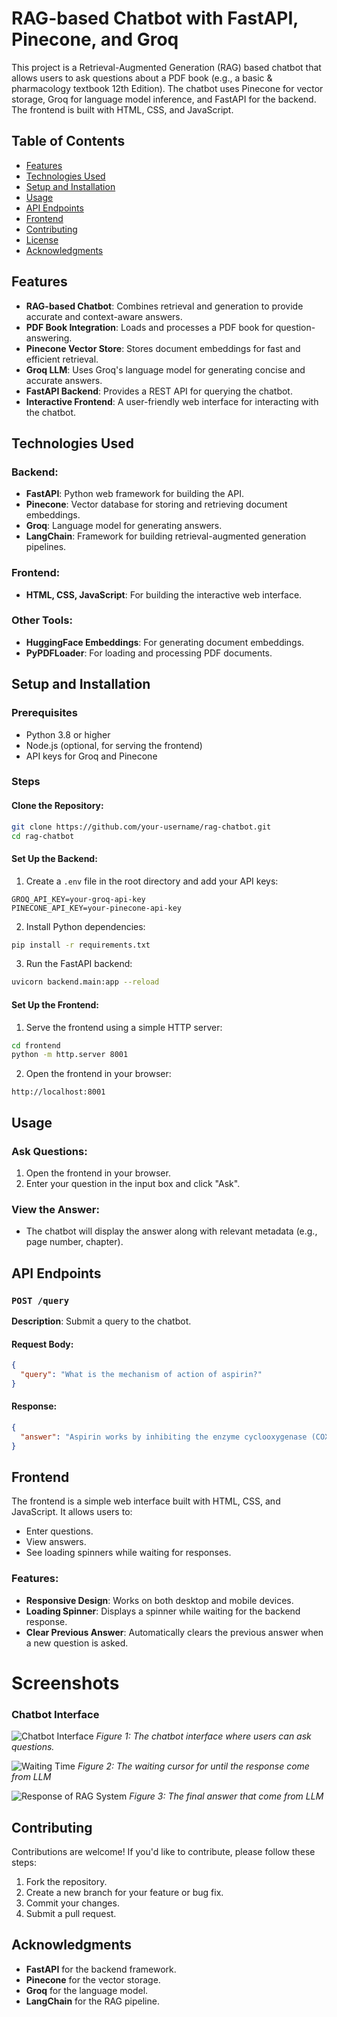 # RAG-based Chatbot with FastAPI, Pinecone, and Groq

This project is a Retrieval-Augmented Generation (RAG) based chatbot that allows users to ask questions about a PDF book (e.g., a basic & pharmacology textbook 12th Edition). The chatbot uses Pinecone for vector storage, Groq for language model inference, and FastAPI for the backend. The frontend is built with HTML, CSS, and JavaScript.

## Table of Contents
- [Features](#features)
- [Technologies Used](#technologies-used)
- [Setup and Installation](#setup-and-installation)
- [Usage](#usage)
- [API Endpoints](#api-endpoints)
- [Frontend](#frontend)
- [Contributing](#contributing)
- [License](#license)
- [Acknowledgments](#acknowledgments)

## Features
- **RAG-based Chatbot**: Combines retrieval and generation to provide accurate and context-aware answers.
- **PDF Book Integration**: Loads and processes a PDF book for question-answering.
- **Pinecone Vector Store**: Stores document embeddings for fast and efficient retrieval.
- **Groq LLM**: Uses Groq's language model for generating concise and accurate answers.
- **FastAPI Backend**: Provides a REST API for querying the chatbot.
- **Interactive Frontend**: A user-friendly web interface for interacting with the chatbot.

## Technologies Used
### Backend:
- **FastAPI**: Python web framework for building the API.
- **Pinecone**: Vector database for storing and retrieving document embeddings.
- **Groq**: Language model for generating answers.
- **LangChain**: Framework for building retrieval-augmented generation pipelines.

### Frontend:
- **HTML, CSS, JavaScript**: For building the interactive web interface.

### Other Tools:
- **HuggingFace Embeddings**: For generating document embeddings.
- **PyPDFLoader**: For loading and processing PDF documents.

## Setup and Installation
### Prerequisites
- Python 3.8 or higher
- Node.js (optional, for serving the frontend)
- API keys for Groq and Pinecone

### Steps
#### Clone the Repository:
```bash
git clone https://github.com/your-username/rag-chatbot.git
cd rag-chatbot
```

#### Set Up the Backend:
1. Create a `.env` file in the root directory and add your API keys:
```plaintext
GROQ_API_KEY=your-groq-api-key
PINECONE_API_KEY=your-pinecone-api-key
```
2. Install Python dependencies:
```bash
pip install -r requirements.txt
```
3. Run the FastAPI backend:
```bash
uvicorn backend.main:app --reload
```

#### Set Up the Frontend:
1. Serve the frontend using a simple HTTP server:
```bash
cd frontend
python -m http.server 8001
```
2. Open the frontend in your browser:
```
http://localhost:8001
```

## Usage

### Ask Questions:
1. Open the frontend in your browser.
2. Enter your question in the input box and click "Ask".

### View the Answer:
- The chatbot will display the answer along with relevant metadata (e.g., page number, chapter).

## API Endpoints
### `POST /query`
**Description**: Submit a query to the chatbot.

#### Request Body:
```json
{
  "query": "What is the mechanism of action of aspirin?"
}
```

#### Response:
```json
{
  "answer": "Aspirin works by inhibiting the enzyme cyclooxygenase (COX)...",
}
```

## Frontend
The frontend is a simple web interface built with HTML, CSS, and JavaScript. It allows users to:
- Enter questions.
- View answers.
- See loading spinners while waiting for responses.

### Features:
- **Responsive Design**: Works on both desktop and mobile devices.
- **Loading Spinner**: Displays a spinner while waiting for the backend response.
- **Clear Previous Answer**: Automatically clears the previous answer when a new question is asked.

# Screenshots

### Chatbot Interface
![Chatbot Interface](images//Frontend.png)
*Figure 1: The chatbot interface where users can ask questions.*

![Waiting Time](images/Frontend_1.png)
*Figure 2: The waiting cursor for until the response come from LLM*

![Response of RAG System](images/Frontend_2.png)
*Figure 3: The final answer that come from LLM*

## Contributing
Contributions are welcome! If you'd like to contribute, please follow these steps:
1. Fork the repository.
2. Create a new branch for your feature or bug fix.
3. Commit your changes.
4. Submit a pull request.


## Acknowledgments
- **FastAPI** for the backend framework.
- **Pinecone** for the vector storage.
- **Groq** for the language model.
- **LangChain** for the RAG pipeline.

